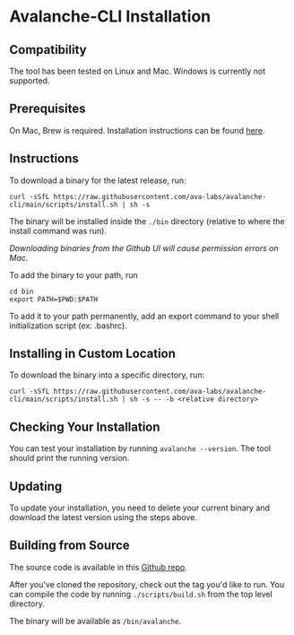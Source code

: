 # Avalanche-CLI Installation

## Compatibility

The tool has been tested on Linux and Mac. Windows is currently not supported.

## Prerequisites

On Mac, Brew is required. Installation instructions can be found [here](https://brew.sh/).

## Instructions

To download a binary for the latest release, run:

```
curl -sSfL https://raw.githubusercontent.com/ava-labs/avalanche-cli/main/scripts/install.sh | sh -s
```

The binary will be installed inside the `./bin` directory (relative to where the install command was run).

_Downloading binaries from the Github UI will cause permission errors on Mac._

To add the binary to your path, run

```
cd bin
export PATH=$PWD:$PATH
```

To add it to your path permanently, add an export command to your shell initialization script (ex: .bashrc).

## Installing in Custom Location

To download the binary into a specific directory, run:

```
curl -sSfL https://raw.githubusercontent.com/ava-labs/avalanche-cli/main/scripts/install.sh | sh -s -- -b <relative directory>
```

## Checking Your Installation

You can test your installation by running `avalanche --version`. The tool should print the running version.

## Updating

To update your installation, you need to delete your current binary and download the latest version using the steps above.

## Building from Source

The source code is available in this [Github repo](https://github.com/ava-labs/avalanche-cli).

After you've cloned the repository, check out the tag you'd like to run. You can compile the code by running `./scripts/build.sh` from the top level directory.

The binary will be available as `/bin/avalanche`.
